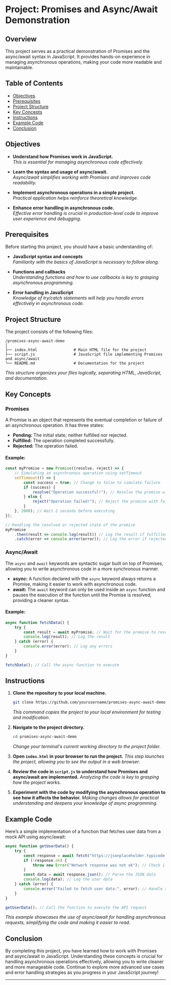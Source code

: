 # Project: Promises and Async/Await Demonstration

## Overview

This project serves as a practical demonstration of Promises and the async/await syntax in JavaScript. It provides hands-on experience in managing asynchronous operations, making your code more readable and maintainable.

## Table of Contents

- [Objectives](#objectives)
- [Prerequisites](#prerequisites)
- [Project Structure](#project-structure)
- [Key Concepts](#key-concepts)
- [Instructions](#instructions)
- [Example Code](#example-code)
- [Conclusion](#conclusion)

## Objectives

- **Understand how Promises work in JavaScript.**  
  *This is essential for managing asynchronous code effectively.*
  
- **Learn the syntax and usage of async/await.**  
  *Async/await simplifies working with Promises and improves code readability.*

- **Implement asynchronous operations in a simple project.**  
  *Practical application helps reinforce theoretical knowledge.*

- **Enhance error handling in asynchronous code.**  
  *Effective error handling is crucial in production-level code to improve user experience and debugging.*

## Prerequisites

Before starting this project, you should have a basic understanding of:
- **JavaScript syntax and concepts**  
  *Familiarity with the basics of JavaScript is necessary to follow along.*
  
- **Functions and callbacks**  
  *Understanding functions and how to use callbacks is key to grasping asynchronous programming.*

- **Error handling in JavaScript**  
  *Knowledge of try/catch statements will help you handle errors effectively in asynchronous code.*

## Project Structure

The project consists of the following files:

```
/promises-async-await-demo
│
├── index.html                # Main HTML file for the project
├── script.js                 # JavaScript file implementing Promises and async/await
└── README.md                 # Documentation for the project
```
*This structure organizes your files logically, separating HTML, JavaScript, and documentation.*

## Key Concepts

### Promises

A Promise is an object that represents the eventual completion or failure of an asynchronous operation. It has three states:
- **Pending:** The initial state; neither fulfilled nor rejected.
- **Fulfilled:** The operation completed successfully.
- **Rejected:** The operation failed.

#### Example:

```javascript
const myPromise = new Promise((resolve, reject) => {
    // Simulating an asynchronous operation using setTimeout
    setTimeout(() => {
        const success = true; // Change to false to simulate failure
        if (success) {
            resolve("Operation successful!"); // Resolve the promise with success message
        } else {
            reject("Operation failed!"); // Reject the promise with failure message
        }
    }, 2000); // Wait 2 seconds before executing
});

// Handling the resolved or rejected state of the promise
myPromise
    .then(result => console.log(result)) // Log the result if fulfilled
    .catch(error => console.error(error)); // Log the error if rejected
```

### Async/Await

The `async` and `await` keywords are syntactic sugar built on top of Promises, allowing you to write asynchronous code in a more synchronous manner.

- **async:** A function declared with the `async` keyword always returns a Promise, making it easier to work with asynchronous code.
- **await:** The `await` keyword can only be used inside an `async` function and pauses the execution of the function until the Promise is resolved, providing a cleaner syntax.

#### Example:

```javascript
async function fetchData() {
    try {
        const result = await myPromise; // Wait for the promise to resolve
        console.log(result); // Log the result
    } catch (error) {
        console.error(error); // Log any errors
    }
}

fetchData(); // Call the async function to execute
```

## Instructions

1. **Clone the repository to your local machine.**
   ```bash
   git clone https://github.com/yourusername/promises-async-await-demo.git
   ```
   *This command copies the project to your local environment for testing and modification.*

2. **Navigate to the project directory.**
   ```bash
   cd promises-async-await-demo
   ```
   *Change your terminal's current working directory to the project folder.*

3. **Open `index.html` in your browser to run the project.**
   *This step launches the project, allowing you to see the output in a web browser.*

4. **Review the code in `script.js` to understand how Promises and async/await are implemented.**
   *Analyzing the code is key to grasping how the project works.*

5. **Experiment with the code by modifying the asynchronous operation to see how it affects the behavior.**
   *Making changes allows for practical understanding and deepens your knowledge of async programming.*

## Example Code

Here’s a simple implementation of a function that fetches user data from a mock API using async/await:

```javascript
async function getUserData() {
    try {
        const response = await fetch("https://jsonplaceholder.typicode.com/users/1"); // Fetch user data from API
        if (!response.ok) {
            throw new Error("Network response was not ok"); // Check if response is successful
        }
        const data = await response.json(); // Parse the JSON data
        console.log(data); // Log the user data
    } catch (error) {
        console.error("Failed to fetch user data:", error); // Handle any errors
    }
}

getUserData(); // Call the function to execute the API request
```
*This example showcases the use of async/await for handling asynchronous requests, simplifying the code and making it easier to read.*

## Conclusion

By completing this project, you have learned how to work with Promises and async/await in JavaScript. Understanding these concepts is crucial for handling asynchronous operations effectively, allowing you to write cleaner and more manageable code. Continue to explore more advanced use cases and error handling strategies as you progress in your JavaScript journey!

---
